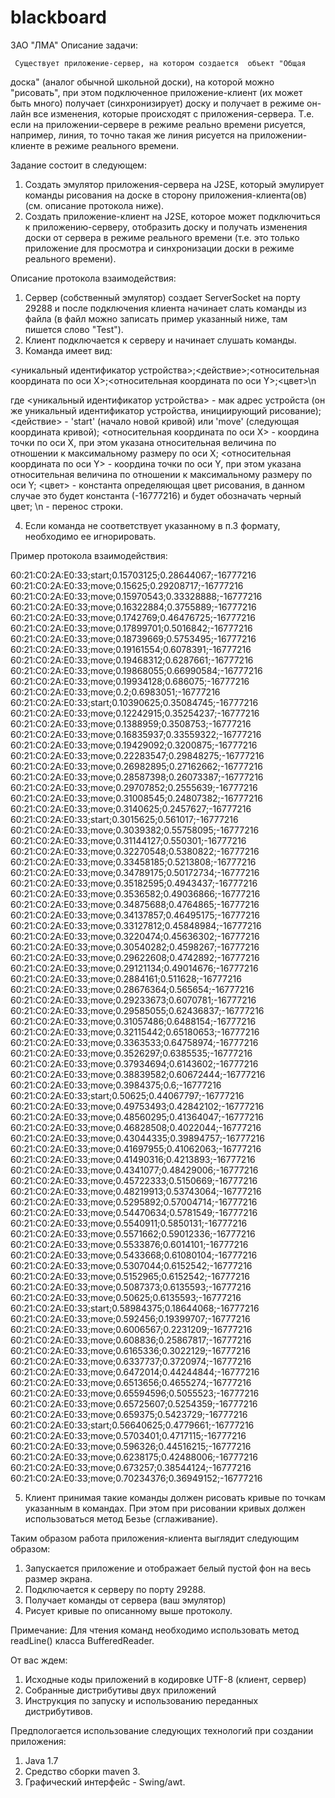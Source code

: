 # blackboard
ЗАО "ЛМА"
Описание задачи:

     Существует приложение-сервер, на котором создается  объект "Общая
доска" (аналог обычной школьной доски), на которой можно  "рисовать",
при  этом подключенное приложение-клиент (их может быть много)
получает  (синхронизирует) доску и получает в режиме он-лайн все
изменения,  которые происходят с приложения-сервера. Т.е. если на
приложении-сервере  в режиме реально времени рисуется, например, линия,
то  точно такая же  линия рисуется на приложении-клиенте в режиме
реального  времени.

Задание состоит в следующем:

   1. Создать эмулятор приложения-сервера на J2SE, который  эмулирует
команды рисования на доске в сторону  приложения-клиента(ов) (см.
описание протокола ниже).
   2. Создать приложение-клиент на J2SE, которое может  подключиться  к
приложению-серверу, отобразить доску и получать изменения  доски от
сервера в режиме реального времени (т.е. это только  приложение для
просмотра и синхронизации доски в режиме реального времени).

Описание протокола взаимодействия:

   1. Сервер (собственный эмулятор) создает ServerSocket на  порту
29288  и после подключения клиента начинает слать команды из  файла (в
файл  можно записать пример указанный ниже, там пишется слово  "Test").
   2. Клиент подключается к серверу и начинает слушать команды.
   3. Команда имеет вид:

<уникальный идентификатор  устройства>;<действие>;<относительная
координата по оси X>;<относительная координата по оси  Y>;<цвет>\n

где <уникальный идентификатор устройства> - мак адрес  устройста (он же
уникальный идентификатор устройства, инициирующий рисование);
<действие> - 'start' (начало новой кривой) или 'move'  (следующая
координата кривой);
<относительная координата по оси X> - координа точки по  оси X, при
этом  указана относительная величина по отношении к  максимальному
размеру по  оси X;
<относительная координата по оси Y> - координа точки по  оси Y, при
этом  указана относительная величина по отношении к  максимальному
размеру по  оси Y;
<цвет> - константа определяющая цвет рисования, в данном  случае это
будет константа (-16777216) и будет обозначать черный цвет;
\n - перенос строки.

   4. Если команда не соответствует указанному в п.3 формату, необходимо
ее игнорировать.

Пример протокола взаимодействия:

60:21:C0:2A:E0:33;start;0.15703125;0.28644067;-16777216
60:21:C0:2A:E0:33;move;0.15625;0.29208717;-16777216
60:21:C0:2A:E0:33;move;0.15970543;0.33328888;-16777216
60:21:C0:2A:E0:33;move;0.16322884;0.3755889;-16777216
60:21:C0:2A:E0:33;move;0.1742769;0.46476725;-16777216
60:21:C0:2A:E0:33;move;0.17899701;0.5016842;-16777216
60:21:C0:2A:E0:33;move;0.18739669;0.5753495;-16777216
60:21:C0:2A:E0:33;move;0.19161554;0.6078391;-16777216
60:21:C0:2A:E0:33;move;0.19468312;0.6287661;-16777216
60:21:C0:2A:E0:33;move;0.19868055;0.66990584;-16777216
60:21:C0:2A:E0:33;move;0.19934128;0.686075;-16777216
60:21:C0:2A:E0:33;move;0.2;0.6983051;-16777216
60:21:C0:2A:E0:33;start;0.10390625;0.35084745;-16777216
60:21:C0:2A:E0:33;move;0.12242915;0.35254237;-16777216
60:21:C0:2A:E0:33;move;0.1388959;0.3508753;-16777216
60:21:C0:2A:E0:33;move;0.16835937;0.33559322;-16777216
60:21:C0:2A:E0:33;move;0.19429092;0.3200875;-16777216
60:21:C0:2A:E0:33;move;0.22283547;0.29848275;-16777216
60:21:C0:2A:E0:33;move;0.26982895;0.27162662;-16777216
60:21:C0:2A:E0:33;move;0.28587398;0.26073387;-16777216
60:21:C0:2A:E0:33;move;0.29707852;0.2555639;-16777216
60:21:C0:2A:E0:33;move;0.31008545;0.24807382;-16777216
60:21:C0:2A:E0:33;move;0.3140625;0.2457627;-16777216
60:21:C0:2A:E0:33;start;0.3015625;0.561017;-16777216
60:21:C0:2A:E0:33;move;0.3039382;0.55758095;-16777216
60:21:C0:2A:E0:33;move;0.31144127;0.550301;-16777216
60:21:C0:2A:E0:33;move;0.32270548;0.5380822;-16777216
60:21:C0:2A:E0:33;move;0.33458185;0.5213808;-16777216
60:21:C0:2A:E0:33;move;0.34789175;0.50172734;-16777216
60:21:C0:2A:E0:33;move;0.35182595;0.4943437;-16777216
60:21:C0:2A:E0:33;move;0.3536582;0.49036866;-16777216
60:21:C0:2A:E0:33;move;0.34875688;0.4764865;-16777216
60:21:C0:2A:E0:33;move;0.34137857;0.46495175;-16777216
60:21:C0:2A:E0:33;move;0.33127812;0.45848984;-16777216
60:21:C0:2A:E0:33;move;0.3220474;0.45636302;-16777216
60:21:C0:2A:E0:33;move;0.30540282;0.4598267;-16777216
60:21:C0:2A:E0:33;move;0.29622608;0.4742892;-16777216
60:21:C0:2A:E0:33;move;0.29121134;0.49014676;-16777216
60:21:C0:2A:E0:33;move;0.2884161;0.511628;-16777216
60:21:C0:2A:E0:33;move;0.28676364;0.565654;-16777216
60:21:C0:2A:E0:33;move;0.29233673;0.6070781;-16777216
60:21:C0:2A:E0:33;move;0.29585055;0.62436837;-16777216
60:21:C0:2A:E0:33;move;0.31057486;0.6488154;-16777216
60:21:C0:2A:E0:33;move;0.32115442;0.65180653;-16777216
60:21:C0:2A:E0:33;move;0.3363533;0.64758974;-16777216
60:21:C0:2A:E0:33;move;0.3526297;0.6385535;-16777216
60:21:C0:2A:E0:33;move;0.37934694;0.6143602;-16777216
60:21:C0:2A:E0:33;move;0.38839582;0.60672444;-16777216
60:21:C0:2A:E0:33;move;0.3984375;0.6;-16777216
60:21:C0:2A:E0:33;start;0.50625;0.44067797;-16777216
60:21:C0:2A:E0:33;move;0.49753493;0.42842102;-16777216
60:21:C0:2A:E0:33;move;0.48560295;0.41364047;-16777216
60:21:C0:2A:E0:33;move;0.46828508;0.4022044;-16777216
60:21:C0:2A:E0:33;move;0.43044335;0.39894757;-16777216
60:21:C0:2A:E0:33;move;0.41697955;0.41062063;-16777216
60:21:C0:2A:E0:33;move;0.41490316;0.4213893;-16777216
60:21:C0:2A:E0:33;move;0.4341077;0.48429006;-16777216
60:21:C0:2A:E0:33;move;0.45722333;0.5150669;-16777216
60:21:C0:2A:E0:33;move;0.48219913;0.53743064;-16777216
60:21:C0:2A:E0:33;move;0.5295892;0.57004714;-16777216
60:21:C0:2A:E0:33;move;0.54470634;0.5781549;-16777216
60:21:C0:2A:E0:33;move;0.5540911;0.5850131;-16777216
60:21:C0:2A:E0:33;move;0.5571662;0.59012336;-16777216
60:21:C0:2A:E0:33;move;0.5533876;0.6014101;-16777216
60:21:C0:2A:E0:33;move;0.5433668;0.61080104;-16777216
60:21:C0:2A:E0:33;move;0.5307044;0.6152542;-16777216
60:21:C0:2A:E0:33;move;0.5152965;0.6152542;-16777216
60:21:C0:2A:E0:33;move;0.5087373;0.6135593;-16777216
60:21:C0:2A:E0:33;move;0.50625;0.6135593;-16777216
60:21:C0:2A:E0:33;start;0.58984375;0.18644068;-16777216
60:21:C0:2A:E0:33;move;0.592456;0.19399707;-16777216
60:21:C0:2A:E0:33;move;0.6006567;0.2231209;-16777216
60:21:C0:2A:E0:33;move;0.608836;0.25867817;-16777216
60:21:C0:2A:E0:33;move;0.6165336;0.3022129;-16777216
60:21:C0:2A:E0:33;move;0.6337737;0.3720974;-16777216
60:21:C0:2A:E0:33;move;0.6472014;0.44244844;-16777216
60:21:C0:2A:E0:33;move;0.6513656;0.4655274;-16777216
60:21:C0:2A:E0:33;move;0.65594596;0.5055523;-16777216
60:21:C0:2A:E0:33;move;0.65725607;0.5254359;-16777216
60:21:C0:2A:E0:33;move;0.659375;0.5423729;-16777216
60:21:C0:2A:E0:33;start;0.56640625;0.4779661;-16777216
60:21:C0:2A:E0:33;move;0.5703401;0.4717115;-16777216
60:21:C0:2A:E0:33;move;0.596326;0.44516215;-16777216
60:21:C0:2A:E0:33;move;0.6238175;0.42488006;-16777216
60:21:C0:2A:E0:33;move;0.673257;0.38544124;-16777216
60:21:C0:2A:E0:33;move;0.70234376;0.36949152;-16777216

   5. Клиент принимая такие команды должен рисовать кривые по точкам
указанным в  командах. При этом при  рисовании кривых должен
использоваться метод Безье  (сглаживание).

Таким образом работа приложения-клиента выглядит следующим  образом:

   1. Запускается приложение и отображает белый пустой фон  на весь
размер экрана.
   2. Подключается к серверу по порту 29288.
   3. Получает команды от сервера (ваш эмулятор)
   4. Рисует кривые по описанному выше протоколу.

Примечание:
    Для чтения команд необходимо использовать метод readLine() класса
BufferedReader.

От вас ждем:

   1. Исходные коды приложений в кодировке UTF-8 (клиент,  сервер)
   2. Собранные дистрибутивы двух приложений
   3. Инструкция по запуску и использованию переданных  дистрибутивов.

Предпологается использование следующих технологий при  создании приложения:

   1. Java 1.7
   2. Средство сборки maven 3.
   3. Графический интерфейс - Swing/awt.
